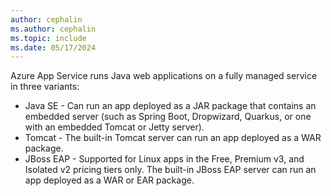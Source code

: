 ```yaml
---
author: cephalin
ms.author: cephalin
ms.topic: include
ms.date: 05/17/2024
---
```


Azure App Service runs Java web applications on a fully managed service in three variants:

* Java SE - Can run an app deployed as a JAR package that contains an embedded server (such as Spring Boot, Dropwizard, Quarkus, or one with an embedded Tomcat or Jetty server).   
* Tomcat - The built-in Tomcat server can run an app deployed as a WAR package.
* JBoss EAP - Supported for Linux apps in the Free, Premium v3, and Isolated v2 pricing tiers only. The built-in JBoss EAP server can run an app deployed as a WAR or EAR package.
